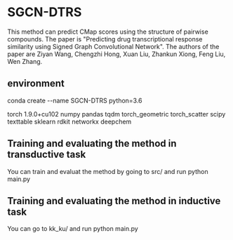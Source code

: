 # SGCN-DTRS
This method can predict CMap scores using the structure of pairwise compounds.
The paper is "Predicting drug transcriptional response similarity using Signed Graph Convolutional Network".
The authors of the paper are Ziyan Wang, Chengzhi Hong, Xuan Liu, Zhankun Xiong, Feng Liu, Wen Zhang.

## environment
conda create --name SGCN-DTRS python=3.6


torch 1.9.0+cu102
numpy
pandas
tqdm
torch_geometric
torch_scatter
scipy
texttable
sklearn
rdkit
networkx
deepchem

## Training and evaluating the method in transductive task
You can train and evaluat the method by going to src/ and run python main.py

## Training and evaluating the method in inductive task
You can go to kk_ku/ and run python main.py
